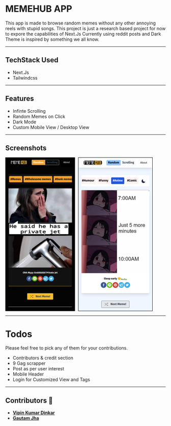 # MEMEHUB APP
This app is made to browse random memes without any other annoying reels with stupid songs. This project is just a research based project for now to expore the capabilities of Next.Js
Currently using reddit posts and Dark Theme is inspired by something we all know.

<hr/>

## TechStack Used
- Next.Js
- Tailwindcss

<hr/>

## Features
- Infinte Scrolling
- Random Memes on Click
- Dark Mode
- Custom Mobile View /  Desktop View

<hr/>

## Screenshots
<!--![Theme Preview](public/images/screenshot.png?raw=true) -->
<img src="public/images/screenshot.png?raw=true" align="left" height="480" width="auto" style="margin-right:10px; border:1px solid #000;" >
<img src="public/images/screenshot1.png?raw=true" align="center" height="480" width="auto" style="border:1px solid #000;" >

<hr/>

# Todos
Please feel free to pick any of them for your contributions.
- Contributors & credit section
- 9 Gag scrapper
- Post as per user interest
- Mobile Header
- Login for Customized View and Tags


<hr/>

## Contributors :bust_in_silhouette:
* **[Vipin Kumar Dinkar](https://github.com/nicestrudeguy)**
* **[Gautam Jha](https://github.com/gautam-jha)**
